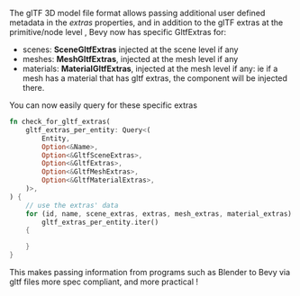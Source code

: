 
The glTF 3D model file format allows passing additional user defined metadata in the *extras* properties, and
in addition to the glTF extras at the primitive/node level , Bevy now has specific GltfExtras for:
- scenes: **SceneGltfExtras** injected at the scene level if any
- meshes: **MeshGltfExtras**, injected at the mesh level if any
- materials: **MaterialGltfExtras**, injected at the mesh level if any: ie if a mesh has a material that has gltf extras, the component will be injected there.

You can now easily query for these specific extras

```rust
fn check_for_gltf_extras(
    gltf_extras_per_entity: Query<(
        Entity,
        Option<&Name>,
        Option<&GltfSceneExtras>,
        Option<&GltfExtras>,
        Option<&GltfMeshExtras>,
        Option<&GltfMaterialExtras>,
    )>,
) {
    // use the extras' data 
    for (id, name, scene_extras, extras, mesh_extras, material_extras) in
        gltf_extras_per_entity.iter()
    {

    }
}

```

This makes passing information from programs such as Blender to Bevy via gltf files more spec compliant, and more practical !

